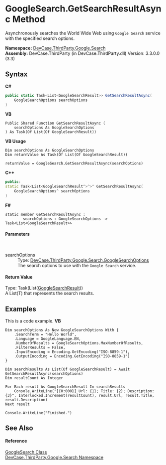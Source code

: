# GoogleSearch.GetSearchResultAsync Method 
 

Asynchronously searches the World Wide Web using `Google Search` service with the specified search options.

**Namespace:**&nbsp;<a href="N_DevCase_ThirdParty_Google_Search">DevCase.ThirdParty.Google.Search</a><br />**Assembly:**&nbsp;DevCase.ThirdParty (in DevCase.ThirdParty.dll) Version: 3.3.0.0 (3.3)

## Syntax

**C#**<br />
``` C#
public static Task<List<GoogleSearchResult>> GetSearchResultAsync(
	GoogleSearchOptions searchOptions
)
```

**VB**<br />
``` VB
Public Shared Function GetSearchResultAsync ( 
	searchOptions As GoogleSearchOptions
) As Task(Of List(Of GoogleSearchResult))
```

**VB Usage**<br />
``` VB Usage
Dim searchOptions As GoogleSearchOptions
Dim returnValue As Task(Of List(Of GoogleSearchResult))

returnValue = GoogleSearch.GetSearchResultAsync(searchOptions)
```

**C++**<br />
``` C++
public:
static Task<List<GoogleSearchResult^>^>^ GetSearchResultAsync(
	GoogleSearchOptions^ searchOptions
)
```

**F#**<br />
``` F#
static member GetSearchResultAsync : 
        searchOptions : GoogleSearchOptions -> Task<List<GoogleSearchResult>> 

```


#### Parameters
&nbsp;<dl><dt>searchOptions</dt><dd>Type: <a href="T_DevCase_ThirdParty_Google_Search_GoogleSearchOptions">DevCase.ThirdParty.Google.Search.GoogleSearchOptions</a><br />The search options to use with the `Google Search` service.</dd></dl>

#### Return Value
Type: Task(List(<a href="T_DevCase_ThirdParty_Google_Search_GoogleSearchResult">GoogleSearchResult</a>))<br />A List(T) that represents the search results.

## Examples
This is a code example. 
**VB**<br />
``` VB
Dim searchOptions As New GoogleSearchOptions With {
    .SearchTerm = "Hello World",
    .Language = GoogleLanguage.EN,
    .NumberOfResults = GoogleSearchOptions.MaxNumberOfResults,
    .FilterResults = False,
    .InputEncoding = Encoding.GetEncoding("ISO-8859-1"),
    .OutputEncoding = Encoding.GetEncoding("ISO-8859-1")
}

Dim searchResults As List(Of GoogleSearchResult) = Await GetSearchResultAsync(searchOptions)
Dim resultCount As Integer

For Each result As GoogleSearchResult In searchResults
    Console.WriteLine("[{0:000}] Url: {1}; Title: {2}; Description: {3}", Interlocked.Increment(resultCount), result.Url, result.Title, result.Description)
Next result

Console.WriteLine("Finished.")
```


## See Also


#### Reference
<a href="T_DevCase_ThirdParty_Google_Search_GoogleSearch">GoogleSearch Class</a><br /><a href="N_DevCase_ThirdParty_Google_Search">DevCase.ThirdParty.Google.Search Namespace</a><br />